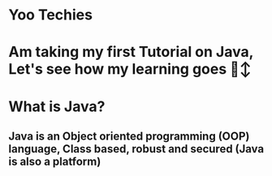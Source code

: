 # Yoo Techies
# Am taking my first Tutorial on Java, Let's see how my learning goes 🙂↕


# What is Java?
## Java is an Object oriented programming (OOP) language, Class based, robust and secured (Java is also a platform)